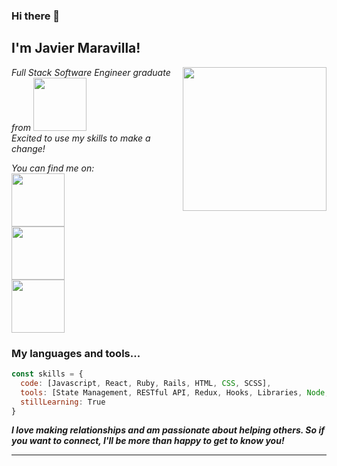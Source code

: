 ### Hi there 👋

<h2> I'm Javier Maravilla! </h2>
<img align='right' src="https://yt3.ggpht.com/ItSYZiF8qhrKVCgrjWfqJ6yUFyUTOT2PAXLEiFplHiiPnxBL5Me6bvnnRElXjjEMSrpwcYeGJg=s176-c-k-c0x00ffffff-no-rj" width="230">
<p><em> Full Stack Software Engineer graduate from <a href="https://flatironschool.com/"><img src="https://upload.wikimedia.org/wikipedia/commons/6/61/FS_wiki.png" width="85"></a></br>Excited to use my skills to make a change!  
</em></p>

<p><em> You can find me on: 
</br><a href="https://www.linkedin.com/in/javier-maravilla/"><img src="https://content.linkedin.com/content/dam/me/brand/en-us/brand-home/illustrations/dsk-e6.svg.original.svg" width="85"></a> 
</br><a href="https://www.youtube.com/channel/UCiO9BQl4bwbuNc4yD8WmC5A"><img src="https://clipart.info/images/ccovers/1590430872youtube-logo-png-transparent-text.png" width="85"></a>
</br><a href="https://medium.com/@javier.maravilla"><img src="https://miro.medium.com/max/8978/1*s986xIGqhfsN8U--09_AdA.png" width="85"></a> 
</em></p>


### My languages and tools...  

```javascript
const skills = {
  code: [Javascript, React, Ruby, Rails, HTML, CSS, SCSS],
  tools: [State Management, RESTful API, Redux, Hooks, Libraries, Node, Styled-Components, Git, and much more],
  stillLearning: True
}
```

<em><b>I love making relationships and am passionate about helping others. So if you want to connect, I'll be more than happy to get to know you!</b></em>

---

<!--
**jmaravilla-a/jmaravilla-a** is a ✨ _special_ ✨ repository because its `README.md` (this file) appears on your GitHub profile.

Here are some ideas to get you started:

- 🔭 I’m currently working on ...
- 🌱 I’m currently learning ...
- 👯 I’m looking to collaborate on ...
- 🤔 I’m looking for help with ...
- 💬 Ask me about ...
- 📫 How to reach me: ...
- 😄 Pronouns: ...
- ⚡ Fun fact: ...
-->
